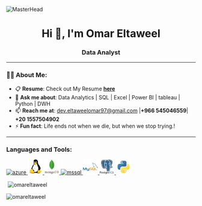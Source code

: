 ![MasterHead](https://static.wixstatic.com/media/6c3893_60b02f5779ab4a239a715f41ba6a007e~mv2_d_5000_1447_s_2.gif)
<h1 align="center">Hi 👋, I'm Omar Eltaweel</h1>
<h3 align="center">Data Analyst</h3>

---

### 👨‍💻 About Me:
- 📋 **Resume**: Check out My Resume [**here**](https://docs.google.com/document/d/1bhJe9zBNATZpVDQ0d-iLQjS_HhLvMYN75NSWfNFt72Y/pub)  
- 💬 **Ask me about**: Data Analytics | SQL | Excel | Power BI | tableau | Python | DWH
- 📫 **Reach me at**: [dev.eltaweelomar97@gmail.com](mailto:dev.eltaweelomar97@gmail.com) |**+966 545046559**| **+20 1557504902**  
- ⚡ **Fun fact**: Life ends not when we die, but when we stop trying.!  

---
<h3 align="left">Languages and Tools:</h3>
<p align="left"> <a href="https://azure.microsoft.com/en-in/" target="_blank" rel="noreferrer"> <img src="https://www.vectorlogo.zone/logos/microsoft_azure/microsoft_azure-icon.svg" alt="azure" width="40" height="40"/> </a> <a href="https://www.linux.org/" target="_blank" rel="noreferrer"> <img src="https://raw.githubusercontent.com/devicons/devicon/master/icons/linux/linux-original.svg" alt="linux" width="40" height="40"/> </a> <a href="https://www.mongodb.com/" target="_blank" rel="noreferrer"> <img src="https://raw.githubusercontent.com/devicons/devicon/master/icons/mongodb/mongodb-original-wordmark.svg" alt="mongodb" width="40" height="40"/> </a> <a href="https://www.microsoft.com/en-us/sql-server" target="_blank" rel="noreferrer"> <img src="https://www.svgrepo.com/show/303229/microsoft-sql-server-logo.svg" alt="mssql" width="40" height="40"/> </a> <a href="https://www.mysql.com/" target="_blank" rel="noreferrer"> <img src="https://raw.githubusercontent.com/devicons/devicon/master/icons/mysql/mysql-original-wordmark.svg" alt="mysql" width="40" height="40"/> </a> <a href="https://www.postgresql.org" target="_blank" rel="noreferrer"> <img src="https://raw.githubusercontent.com/devicons/devicon/master/icons/postgresql/postgresql-original-wordmark.svg" alt="postgresql" width="40" height="40"/> </a> <a href="https://www.python.org" target="_blank" rel="noreferrer"> <img src="https://raw.githubusercontent.com/devicons/devicon/master/icons/python/python-original.svg" alt="python" width="40" height="40"/> </a> </p>

<p>&nbsp;<img align="center" src="https://github-readme-stats.vercel.app/api?username=omareltaweel&show_icons=true&locale=en" alt="omareltaweel" /></p>

<p><img align="center" src="https://github-readme-streak-stats.herokuapp.com/?user=omareltaweel&" alt="omareltaweel" /></p>

  
